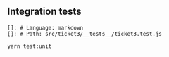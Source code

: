 ## Integration tests
    
    []: # Language: markdown
    []: # Path: src/ticket3/__tests__/ticket3.test.js
    
```
yarn test:unit
```
